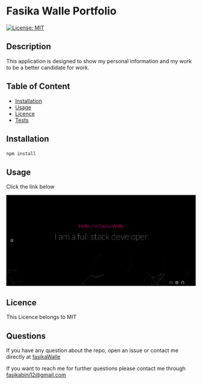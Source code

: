 # Fasika Walle Portfolio

[![License: MIT](https://img.shields.io/badge/License-MIT-yellow.svg)](https://opensource.org/licenses/MIT)

## Description

This application is designed to show my personal information and my work to be a better candidate for work.

## Table of Content

- [Installation](#Installation)
- [Usage](#Usage)
- [Licence](#Licence)
- [Tests](#Tests)

## Installation

`npm install`

## Usage

Click the link below

![project image](./src/assets/images/portfolio.png)

## Licence

This Licence belongs to MIT

## Questions

If you have any question about the repo, open an issue or contact me directly at [fasikaWalle](https://github.com/fasikaWalle/)

If you want to reach me for further questions please contact me through fasikabini12@gmail.com
